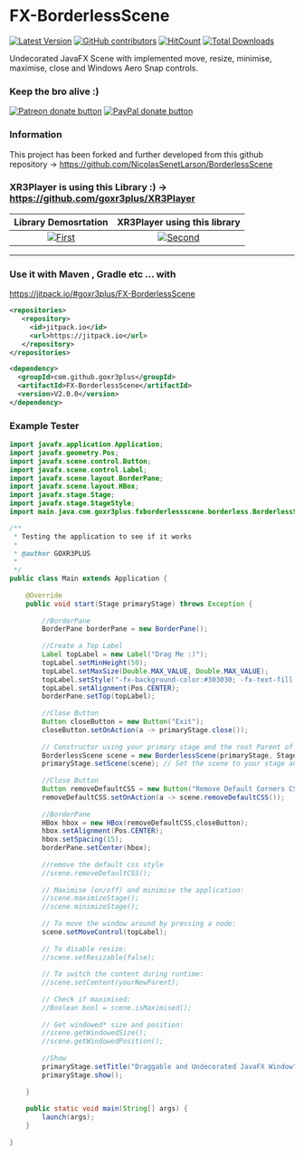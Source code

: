 # FX-BorderlessScene

[![Latest Version](https://img.shields.io/github/release/goxr3plus/FX-BorderlessScene.svg?style=flat-square)](https://github.com/goxr3plus/FX-BorderlessScene/releases)
[![GitHub contributors][contributors-image]][contributors-url]
[![HitCount](http://hits.dwyl.io/goxr3plus/FX-BorderlessScene.svg)](http://hits.dwyl.io/goxr3plus/FX-BorderlessScene)
[![Total Downloads](https://img.shields.io/github/downloads/goxr3plus/FX-BorderlessScene/total.svg)](https://github.com/goxr3plus/FX-BorderlessScene/releases)


[contributors-url]: https://github.com/goxr3plus/FX-BorderlessScene/graphs/contributors
[contributors-image]: https://img.shields.io/github/contributors/goxr3plus/FX-BorderlessScene.svg


Undecorated JavaFX Scene with implemented move, resize, minimise, maximise, close and Windows Aero Snap controls.

### Keep the bro alive :)

<a href="https://patreon.com/preview/8adae1b75d654b2899e04a9e1111f0eb" title="Donate to this project using Patreon"><img src="https://img.shields.io/badge/patreon-donate-yellow.svg" alt="Patreon donate button" /></a>
<a href="https://www.paypal.me/GOXR3PLUSCOMPANY" title="Donate to this project using Paypal"><img src="https://img.shields.io/badge/paypal-donate-yellow.svg" alt="PayPal donate button" /></a>


### Information

This project has been forked and further developed from this github repository -> https://github.com/NicolasSenetLarson/BorderlessScene

### XR3Player is using this Library :) -> https://github.com/goxr3plus/XR3Player

| Library Demosrtation | XR3Player using this library |
|:-:|:-:|
| [![First](http://img.youtube.com/vi/S_gjUgqKH38/0.jpg)](https://www.youtube.com/watch?v=S_gjUgqKH38)  | [![Second](http://img.youtube.com/vi/Id05W1iJEw8/0.jpg)](https://www.youtube.com/watch?v=Id05W1iJEw8) |

---

### Use it with Maven , Gradle etc ... with 

https://jitpack.io/#goxr3plus/FX-BorderlessScene

``` XML
<repositories>
   <repository>
     <id>jitpack.io</id>
     <url>https://jitpack.io</url>
   </repository>
</repositories>
```
  
  ``` XML
  <dependency>
    <groupId>com.github.goxr3plus</groupId>
    <artifactId>FX-BorderlessScene</artifactId>
    <version>V2.0.0</version>
  </dependency>
  ```

### Example Tester 

``` JAVA
import javafx.application.Application;
import javafx.geometry.Pos;
import javafx.scene.control.Button;
import javafx.scene.control.Label;
import javafx.scene.layout.BorderPane;
import javafx.scene.layout.HBox;
import javafx.stage.Stage;
import javafx.stage.StageStyle;
import main.java.com.goxr3plus.fxborderlessscene.borderless.BorderlessScene;

/**
 * Testing the application to see if it works
 * 
 * @author GOXR3PLUS
 *
 */
public class Main extends Application {
	
	@Override
	public void start(Stage primaryStage) throws Exception {
		
		//BorderPane
		BorderPane borderPane = new BorderPane();
		
		//Create a Top Label
		Label topLabel = new Label("Drag Me :)");
		topLabel.setMinHeight(50);
		topLabel.setMaxSize(Double.MAX_VALUE, Double.MAX_VALUE);
		topLabel.setStyle("-fx-background-color:#303030; -fx-text-fill:white; -fx-font-weight:bold;");
		topLabel.setAlignment(Pos.CENTER);
		borderPane.setTop(topLabel);
		
		//Close Button
		Button closeButton = new Button("Exit");
		closeButton.setOnAction(a -> primaryStage.close());
		
		// Constructor using your primary stage and the root Parent of your content.
		BorderlessScene scene = new BorderlessScene(primaryStage, StageStyle.UNDECORATED, borderPane, 250, 250);
		primaryStage.setScene(scene); // Set the scene to your stage and you're done!
		
		//Close Button
		Button removeDefaultCSS = new Button("Remove Default Corners CSS");
		removeDefaultCSS.setOnAction(a -> scene.removeDefaultCSS());
		
		//BorderPane
		HBox hbox = new HBox(removeDefaultCSS,closeButton);
		hbox.setAlignment(Pos.CENTER);
		hbox.setSpacing(15);
		borderPane.setCenter(hbox);
		
		//remove the default css style
		//scene.removeDefaultCSS();
		
		// Maximise (on/off) and minimise the application:
		//scene.maximizeStage();
		//scene.minimizeStage();
		
		// To move the window around by pressing a node:
		scene.setMoveControl(topLabel);
		
		// To disable resize:
		//scene.setResizable(false);
		
		// To switch the content during runtime:
		//scene.setContent(yourNewParent);
		
		// Check if maximised:
		//Boolean bool = scene.isMaximised();
		
		// Get windowed* size and position:
		//scene.getWindowedSize();
		//scene.getWindowedPosition();
		
		//Show
		primaryStage.setTitle("Draggable and Undecorated JavaFX Window");
		primaryStage.show();
		
	}
	
	public static void main(String[] args) {
		launch(args);
	}
	
}

```
